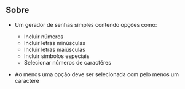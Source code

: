 ## Sobre
* Um gerador de senhas simples contendo opções como:
   - Incluir números
   - Incluir letras minúsculas
   - Incluir letras maiúsculas
   - Incluir simbolos especiais
   - Selecionar números de caractéres

* Ao menos uma opção deve ser selecionada com pelo menos um caractere
